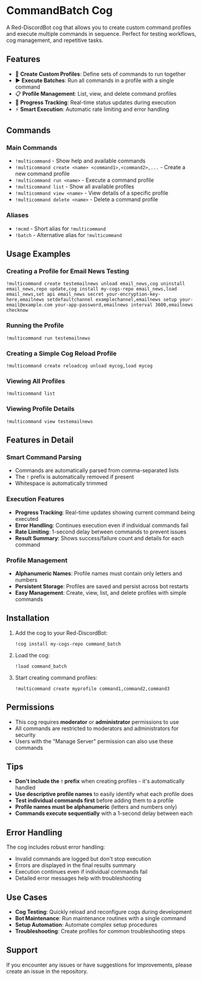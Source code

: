 # CommandBatch Cog

A Red-DiscordBot cog that allows you to create custom command profiles and execute multiple commands in sequence. Perfect for testing workflows, cog management, and repetitive tasks.

## Features

- 📝 **Create Custom Profiles**: Define sets of commands to run together
- ▶️ **Execute Batches**: Run all commands in a profile with a single command
- 📋 **Profile Management**: List, view, and delete command profiles
- 🔄 **Progress Tracking**: Real-time status updates during execution
- ⚡ **Smart Execution**: Automatic rate limiting and error handling

## Commands

### Main Commands

- `!multicommand` - Show help and available commands
- `!multicommand create <name> <command1>,<command2>,...` - Create a new command profile
- `!multicommand run <name>` - Execute a command profile
- `!multicommand list` - Show all available profiles
- `!multicommand view <name>` - View details of a specific profile
- `!multicommand delete <name>` - Delete a command profile

### Aliases

- `!mcmd` - Short alias for `!multicommand`
- `!batch` - Alternative alias for `!multicommand`

## Usage Examples

### Creating a Profile for Email News Testing

```
!multicommand create testemailnews unload email_news,cog uninstall email_news,repo update,cog install my-cogs-repo email_news,load email_news,set api email_news secret your-encryption-key-here,emailnews setdefaultchannel examplechannel,emailnews setup your-email@example.com your-app-password,emailnews interval 3600,emailnews checknow
```

### Running the Profile

```
!multicommand run testemailnews
```

### Creating a Simple Cog Reload Profile

```
!multicommand create reloadcog unload mycog,load mycog
```

### Viewing All Profiles

```
!multicommand list
```

### Viewing Profile Details

```
!multicommand view testemailnews
```

## Features in Detail

### Smart Command Parsing

- Commands are automatically parsed from comma-separated lists
- The `!` prefix is automatically removed if present
- Whitespace is automatically trimmed

### Execution Features

- **Progress Tracking**: Real-time updates showing current command being executed
- **Error Handling**: Continues execution even if individual commands fail
- **Rate Limiting**: 1-second delay between commands to prevent issues
- **Result Summary**: Shows success/failure count and details for each command

### Profile Management

- **Alphanumeric Names**: Profile names must contain only letters and numbers
- **Persistent Storage**: Profiles are saved and persist across bot restarts
- **Easy Management**: Create, view, list, and delete profiles with simple commands

## Installation

1. Add the cog to your Red-DiscordBot:
   ```
   !cog install my-cogs-repo command_batch
   ```

2. Load the cog:
   ```
   !load command_batch
   ```

3. Start creating command profiles:
   ```
   !multicommand create myprofile command1,command2,command3
   ```

## Permissions

- This cog requires **moderator** or **administrator** permissions to use
- All commands are restricted to moderators and administrators for security
- Users with the "Manage Server" permission can also use these commands

## Tips

- **Don't include the `!` prefix** when creating profiles - it's automatically handled
- **Use descriptive profile names** to easily identify what each profile does
- **Test individual commands first** before adding them to a profile
- **Profile names must be alphanumeric** (letters and numbers only)
- **Commands execute sequentially** with a 1-second delay between each

## Error Handling

The cog includes robust error handling:

- Invalid commands are logged but don't stop execution
- Errors are displayed in the final results summary
- Execution continues even if individual commands fail
- Detailed error messages help with troubleshooting

## Use Cases

- **Cog Testing**: Quickly reload and reconfigure cogs during development
- **Bot Maintenance**: Run maintenance routines with a single command
- **Setup Automation**: Automate complex setup procedures
- **Troubleshooting**: Create profiles for common troubleshooting steps

## Support

If you encounter any issues or have suggestions for improvements, please create an issue in the repository.